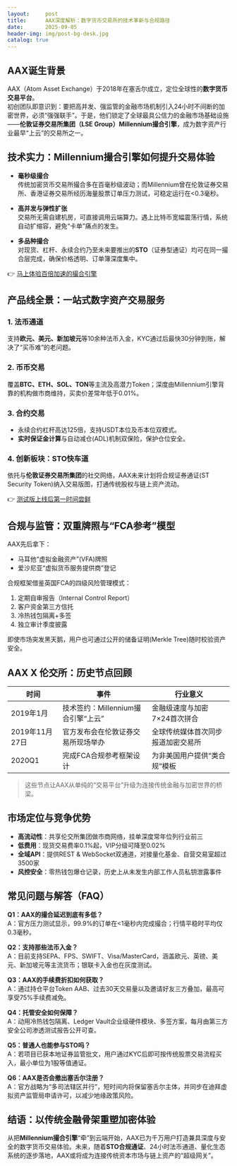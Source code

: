 ```yaml
---
layout:     post
title:      AAX深度解析：数字货币交易所的技术革新与合规路径
date:       2025-09-05
header-img: img/post-bg-desk.jpg
catalog: true
---
```


## AAX诞生背景
AAX（Atom Asset Exchange）于2018年在塞舌尔成立，定位全球性的**数字货币交易平台**。  
初创团队即意识到：要把高并发、强监管的金融市场机制引入24小时不间断的加密世界，必须“强强联手”。于是，他们锁定了全球最具公信力的金融市场基础设施——**伦敦证券交易所集团（LSE Group）Millennium撮合引擎**，成为数字资产行业最早“上云”的交易所之一。

## 技术实力：Millennium撮合引擎如何提升交易体验
- **毫秒级撮合**  
  传统加密货币交易所撮合多在百毫秒级波动；而Millennium曾在伦敦证券交易所、香港证券交易所经历海量股票订单压力测试，可稳定运行在<0.3毫秒。

- **高并发与弹性扩张**  
  交易所无需自建机房，可直接调用云端算力。遇上比特币宽幅震荡行情，系统自动扩缩容，避免“卡单”痛点的发生。

- **多品种撮合**  
  对现货、杠杆、永续合约乃至未来要推出的**STO**（证券型通证）均可在同一撮合层完成，确保价格透明、订单簿深度集中。

👉 [马上体验百倍加速的撮合引擎](https://okxdog.com/)

## 产品线全景：一站式数字资产交易服务
### 1. 法币通道
支持**欧元、美元、新加坡元**等10余种法币入金，KYC通过后最快30分钟到账，解决了“买币难”的老问题。

### 2. 币币交易
覆盖**BTC、ETH、SOL、TON**等主流及高潜力Token；深度由Millennium引擎背靠的机构做市商维持，买卖价差常年低于0.01%。

### 3. 合约交易
- 永续合约杠杆高达125倍，支持USDT本位及币本位双模式。  
- **实时保证金计算**与自动减仓(ADL)机制双保险，保护仓位安全。

### 4. 创新板块：STO快车道
依托与**伦敦证券交易所集团**的社交网络，AAX未来计划将合规证券通证(ST Security Token)纳入交易版图，打通传统股权与链上资产流动。

👉 [测试版上线后第一时间尝鲜](https://okxdog.com/)

## 合规与监管：双重牌照与“FCA参考”模型
AAX先后拿下：
- 马耳他“虚拟金融资产”(VFA)牌照  
- 爱沙尼亚“虚拟货币服务提供商”登记  

合规框架借鉴英国FCA的四级风险管理模式：  
1. 定期自审报告（Internal Control Report）  
2. 客户资金第三方信托  
3. 冷热钱包隔离+多签  
4. 独立审计季度披露  

即使市场突发黑天鹅，用户也可通过公开的储备证明(Merkle Tree)随时校验资产安全。

## AAX X 伦交所：历史节点回顾
| 时间 | 事件 | 行业意义 |
|---|---|---|
| 2019年1月 | 技术签约：Millennium撮合引擎“上云” | 金融级速度与加密7×24首次拼合 |
| 2019年11月27日 | 官方发布会在伦敦证券交易所现场举办 | 全球传统媒体首次同步报道加密交易所 |
| 2020Q1 | 完成FCA合规参考框架设计 | 为非美国用户提供“类合规”模板 |

> 这些节点让AAX从单纯的“交易平台”升级为连接传统金融与加密世界的桥梁。

## 市场定位与竞争优势
- **高流动性**：共享伦交所集团做市商网络，挂单深度常年位列行业前三  
- **低费用**：现货交易费率0.1%起，VIP分级可降至0.02%  
- **全域API**：提供REST & WebSocket双通道，对接量化基金、自营交易室超过3500家  
- **风控安全**：零热钱包爆仓记录，历史上从未发生内部工作人员私钥泄露事件  

## 常见问题与解答（FAQ）
**Q1：AAX的撮合延迟到底有多低？**  
A：官方压力测试显示，99.9%的订单在<1毫秒内完成撮合；行情平稳时平均仅0.3毫秒。

**Q2：支持那些法币入金？**  
A：目前支持SEPA、FPS、SWIFT、Visa/MasterCard，涵盖欧元、英镑、美元、新加坡元等主流货币；银联卡入金也在灰度测试。

**Q3：AAX的手续费折扣如何获取？**  
A：通过持仓平台Token AAB、过去30天交易量以及邀请好友三方叠加，最高可享受75%手续费减免。

**Q4：托管安全如何保障？**  
A：动用冷热钱包隔离、Ledger Vault企业级硬件模块、多签方案，每月由第三方安全公司渗透测试报告公开可查。

**Q5：普通人也能参与STO吗？**  
A：若项目已获本地证券监管批文，用户通过KYC后即可按传统股票交易流程买入，最小单位为1股等值通证。

**Q6：AAX是否会撤出塞舌尔注册？**  
A：官方战略为“多司法辖区并行”，短时间内将保留塞舌尔主体，并同步在迪拜虚拟资产监管局申请许可，以减少地缘政策风险。

## 结语：以传统金融骨架重塑加密体验
从把**Millennium撮合引擎**“牵”到云端开始，AAX已为千万用户打造兼具深度与安全的数字货币交易体验。未来，随着**STO合规通证**、24小时法币通道、量化生态系统的逐步落地，AAX或将成为连接传统资本市场与链上资产的“超级网关”。